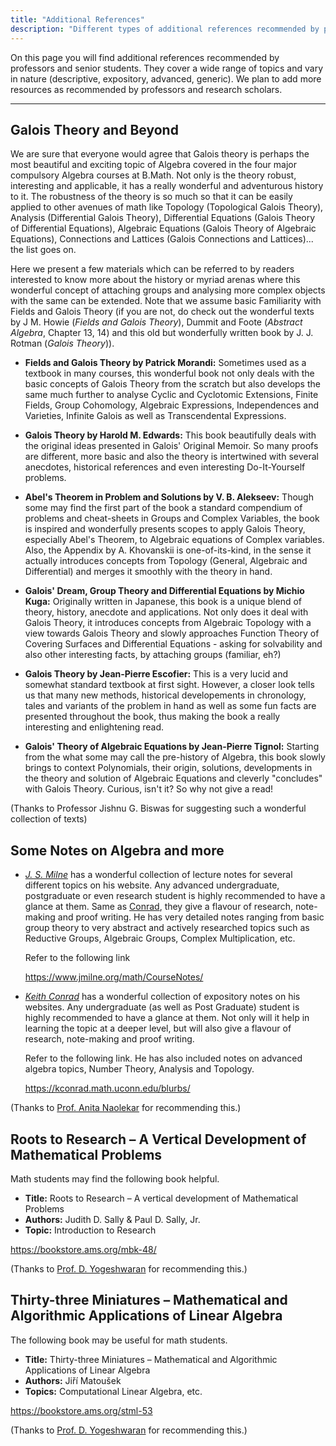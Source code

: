 ```yaml
---
title: "Additional References"
description: "Different types of additional references recommended by professors and senior students"
---
```


On this page you will find additional references recommended by professors and senior students. They cover a wide range of topics and vary in nature (descriptive, expository, advanced, generic). We plan to add more resources as recommended by professors and research scholars.

---

## Galois Theory and Beyond

We are sure that everyone would agree that Galois theory is perhaps the most beautiful and exciting topic of Algebra covered in the four major compulsory Algebra courses at B.Math. Not only is the theory robust, interesting and applicable, it has a really wonderful and adventurous history to it. The robustness of the theory is so much so that it can be easily applied to other avenues of math like Topology (Topological Galois Theory), Analysis (Differential Galois Theory), Differential Equations (Galois Theory of Differential Equations), Algebraic Equations (Galois Theory of Algebraic Equations), Connections and Lattices (Galois Connections and Lattices)... the list goes on.

Here we present a few materials which can be referred to by readers interested to know more about the history or myriad arenas where this wonderful concept of attaching groups and analysing more complex objects with the same can be extended. Note that we assume basic Familiarity with Fields and Galois Theory (if you are not, do check out the wonderful texts by J M. Howie (_Fields and Galois Theory_), Dummit and Foote (_Abstract Algebra_, Chapter 13, 14) and this old but wonderfully written book by J. J. Rotman (_Galois Theory_)).

- **Fields and Galois Theory by Patrick Morandi:** Sometimes used as a textbook in many courses, this wonderful book not only deals with the basic concepts of Galois Theory from the scratch but also develops the same much further to analyse Cyclic and Cyclotomic Extensions, Finite Fields, Group Cohomology, Algebraic Expressions, Independences and Varieties, Infinite Galois as well as Transcendental Expressions.

- **Galois Theory by Harold M. Edwards:** This book beautifully deals with the original ideas presented in Galois' Original Memoir. So many proofs are different, more basic and also the theory is intertwined with several anecdotes, historical references and even interesting Do-It-Yourself problems.

- **Abel's Theorem in Problem and Solutions by V. B. Alekseev:** Though some may find the first part of the book a standard compendium of problems and cheat-sheets in Groups and Complex Variables, the book is inspired and wonderfully presents scopes to apply Galois Theory, especially Abel's Theorem, to Algebraic equations of Complex variables. Also, the Appendix by A. Khovanskii is one-of-its-kind, in the sense it actually introduces concepts from Topology (General, Algebraic and Differential) and merges it smoothly with the theory in hand.

- **Galois' Dream, Group Theory and Differential Equations by Michio Kuga:** Originally written in Japanese, this book is a unique blend of theory, history, anecdote and applications. Not only does it deal with Galois Theory, it introduces concepts from Algebraic Topology with a view towards Galois Theory and slowly approaches Function Theory of Covering Surfaces and Differential Equations - asking for solvability and also other interesting facts, by attaching groups (familiar, eh?)

- **Galois Theory by Jean-Pierre Escofier:** This is a very lucid and somewhat standard textbook at first sight. However, a closer look tells us that many new methods, historical developements in chronology, tales and variants of the problem in hand as well as some fun facts are presented throughout the book, thus making the book a really interesting and enlightening read.

- **Galois' Theory of Algebraic Equations by Jean-Pierre Tignol:** Starting from the what some may call the pre-history of Algebra, this book slowly brings to context Polynomials, their origin, solutions, developments in the theory and solution of Algebraic Equations and cleverly "concludes" with Galois Theory. Curious, isn't it? So why not give a read!

(Thanks to Professor Jishnu G. Biswas for suggesting such a wonderful collection of texts)

## Some Notes on Algebra and more

- [_J. S. Milne_](https://www.jmilne.org) has a wonderful collection of lecture notes for several different topics on his website. Any advanced undergraduate, postgraduate or even research student is highly recommended to have a glance at them. Same as [Conrad](https://kconrad.math.uconn.edu/), they give a flavour of research, note-making and proof writing. He has very detailed notes ranging from basic group theory to very abstract and actively researched topics such as Reductive Groups, Algebraic Groups, Complex Multiplication, etc.

  Refer to the following link

  https://www.jmilne.org/math/CourseNotes/

- [_Keith Conrad_](https://kconrad.math.uconn.edu) has a wonderful collection of expository notes on his websites. Any undergraduate (as well as Post Graduate) student is highly recommended to have a glance at them. Not only will it help in learning the topic at a deeper level, but will also give a flavour of research, note-making and proof writing.

  Refer to the following link. He has also included notes on advanced algebra topics, Number Theory, Analysis and Topology.

  https://kconrad.math.uconn.edu/blurbs/

(Thanks to [Prof. Anita Naolekar](https://www.isibang.ac.in/~statmath/homepage.html) for recommending this.)

## Roots to Research – A Vertical Development of Mathematical Problems

Math students may find the following book helpful.

- **Title:** Roots to Research – A vertical development of Mathematical Problems
- **Authors:** Judith D. Sally & Paul D. Sally, Jr.
- **Topic:** Introduction to Research

https://bookstore.ams.org/mbk-48/

(Thanks to [Prof. D. Yogeshwaran](https://sites.google.com/site/yogeshwaranacademics/) for recommending this.)

## Thirty-three Miniatures – Mathematical and Algorithmic Applications of Linear Algebra

The following book may be useful for math students.

- **Title:** Thirty-three Miniatures – Mathematical and Algorithmic Applications of Linear Algebra
- **Authors:** Jiří Matoušek
- **Topics:** Computational Linear Algebra, etc.

https://bookstore.ams.org/stml-53

(Thanks to [Prof. D. Yogeshwaran](https://sites.google.com/site/yogeshwaranacademics/) for recommending this.)
